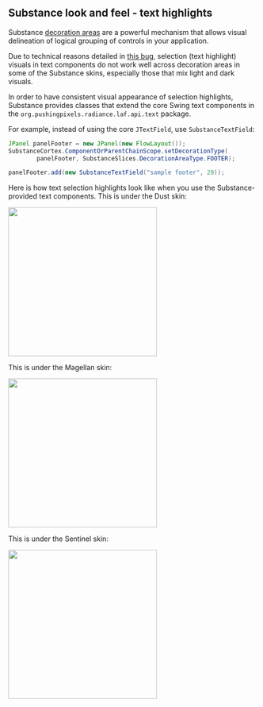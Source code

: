 ## Substance look and feel - text highlights

Substance [decoration areas](painters/decoration.md) are a powerful mechanism that allows visual delineation of logical grouping of controls in your application.

Due to technical reasons detailed in [this bug](https://github.com/kirill-grouchnikov/radiance/issues/297), selection (text highlight) visuals in text components do not work well across decoration areas in some of the Substance skins, especially those that mix light and dark visuals.

In order to have consistent visual appearance of selection highlights, Substance provides classes that extend the core Swing text components in the `org.pushingpixels.radiance.laf.api.text` package.

For example, instead of using the core `JTextField`, use `SubstanceTextField`:

```java
JPanel panelFooter = new JPanel(new FlowLayout());
SubstanceCortex.ComponentOrParentChainScope.setDecorationType(
        panelFooter, SubstanceSlices.DecorationAreaType.FOOTER);

panelFooter.add(new SubstanceTextField("sample footer", 20));
```

Here is how text selection highlights look like when you use the Substance-provided text components. This is under the Dust skin:

<img src="https://raw.githubusercontent.com/kirill-grouchnikov/radiance/sunshine/docs/images/substance/text/dust.png" width="300" height="300"/>

This is under the Magellan skin:

<img src="https://raw.githubusercontent.com/kirill-grouchnikov/radiance/sunshine/docs/images/substance/text/magellan.png" width="300" height="300"/>

This is under the Sentinel skin:

<img src="https://raw.githubusercontent.com/kirill-grouchnikov/radiance/sunshine/docs/images/substance/text/sentinel.png" width="300" height="300"/>
